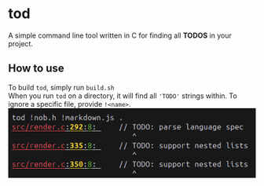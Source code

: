 # tod

A simple command line tool written in C for finding all **TODOS** in your project.

## How to use
To build `tod`, simply run `build.sh`  
When you run `tod` on a directory, it will find all `'TODO'` strings within.
To ignore a specific file, provide `!<name>`.
![Image failed to load](image.png)
